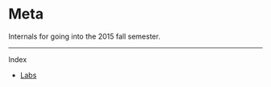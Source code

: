 # Meta

Internals for going into the 2015 fall semester.

-------------------------------------------------------------------------------

Index

- [Labs](./labs)
